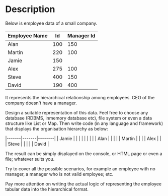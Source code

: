 # Description

Below is employee data of a small company.

| Employee Name | Id  | Manager Id |
|---------------|-----|------------|
| Alan          | 100 | 150        |
| Martin        | 220 | 100        |
| Jamie         | 150 |            |
| Alex          | 275 | 100        |
| Steve         | 400 | 150        |
| David         | 190 | 400        |

It represents the hierarchical relationship among employees. CEO of the company doesn't
have a manager.


Design a suitable representation of this data. Feel free to choose any database (RDBMS, inmemory
database etc), file system or even a data structure like List or Map. Then write code
(in any language and framework) that displays the organisation hierarchy as below:

|-------|-------|--------|
| Jamie |       |        |
|       |       |        |
|       | Alan  |        |
|       |       | Martin |
|       |       | Alex   |
|       | Steve |        |
|       |       | David  |


The result can be simply displayed on the console, or HTML page or even a file; whatever
suits you.

Try to cover all the possible scenarios, for example an employee with no manager, a
manager who is not valid employee; etc.

Pay more attention on writing the actual logic of representing the employee tabular data into
the hierarchical format.

